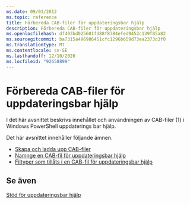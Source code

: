 ```yaml
---
ms.date: 09/03/2012
ms.topic: reference
title: Förbereda CAB-filer för uppdateringsbar hjälp
description: Förbereda CAB-filer för uppdateringsbar hjälp
ms.openlocfilehash: df403bd025601fd88f8384efed9452c139f85a82
ms.sourcegitcommit: ba7315a496986451cfc1296b659d73ea2373d3f0
ms.translationtype: MT
ms.contentlocale: sv-SE
ms.lasthandoff: 12/10/2020
ms.locfileid: "92658899"
---
```

# <a name="how-to-prepare-updatable-help-cab-files"></a>Förbereda CAB-filer för uppdateringsbar hjälp

I det här avsnittet beskrivs innehållet och användningen av CAB-filer (1) i Windows PowerShell uppdaterings bar hjälp.

Det här avsnittet innehåller följande ämnen.

- [Skapa och ladda upp CAB-filer](./how-to-create-and-upload-cab-files.md)
- [Namnge en CAB-fil för uppdateringsbar hjälp](./how-to-name-an-updatable-help-cab-file.md)
- [Filtyper som tillåts i en CAB-fil för uppdateringsbar hjälp](./file-types-permitted-in-an-updatable-help-cab-file.md)

## <a name="see-also"></a>Se även

[Stöd för uppdateringsbar hjälp](./supporting-updatable-help.md)
